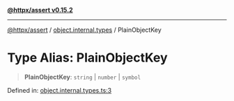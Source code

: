 [**@httpx/assert v0.15.2**](../../README.md)

***

[@httpx/assert](../../README.md) / [object.internal.types](../README.md) / PlainObjectKey

# Type Alias: PlainObjectKey

> **PlainObjectKey**: `string` \| `number` \| `symbol`

Defined in: [object.internal.types.ts:3](https://github.com/belgattitude/httpx/blob/d975bb2c60098569db690fb567053dfa3514ae29/packages/assert/src/object.internal.types.ts#L3)
